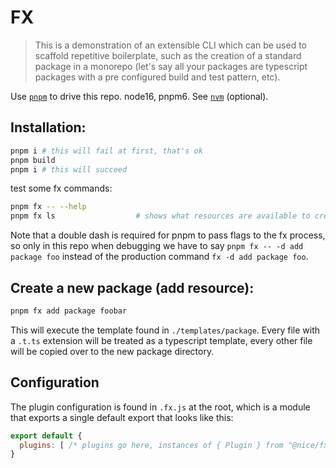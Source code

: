 # FX

> This is a demonstration of an extensible CLI which can be used to scaffold repetitive boilerplate, such as the creation of a standard package in a monorepo (let's say all your packages are typescript packages with a pre configured build and test pattern, etc).

Use [`pnpm`](https://pnpm.io/) to drive this repo. node16, pnpm6. See [`nvm`](https://github.com/nvm-sh/nvm) (optional).

## Installation:
```bash
pnpm i # this will fail at first, that's ok
pnpm build
pnpm i # this will succeed
```

test some fx commands:
```bash
pnpm fx -- --help
pnpm fx ls                  # shows what resources are available to create
```
Note that a double dash is required for pnpm to pass flags to the fx process, so only in this repo when debugging we have to say `pnpm fx -- -d add package foo` instead of the production command `fx -d add package foo`.

## Create a new package (add resource):
```bash
pnpm fx add package foobar 
```
This will execute the template found in `./templates/package`. Every file with a `.t.ts` extension will be treated as a typescript template, every other file will be copied over to the new package directory.


## Configuration
The plugin configuration is found in `.fx.js` at the root, which is a module that exports a single default export that looks like this:
```js
export default {
  plugins: [ /* plugins go here, instances of { Plugin } from "@nice/fx" ... */ ]
} 
```
